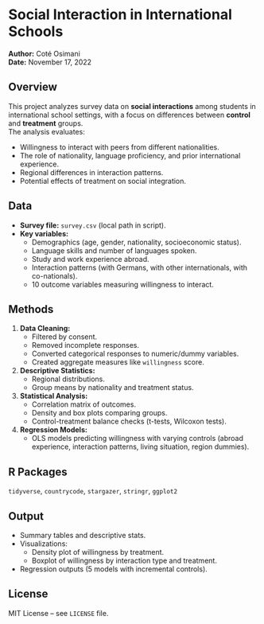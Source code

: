 # Social Interaction in International Schools

**Author:** Coté Osimani  
**Date:** November 17, 2022  

## Overview
This project analyzes survey data on **social interactions** among students in international school settings, with a focus on differences between **control** and **treatment** groups.  
The analysis evaluates:
- Willingness to interact with peers from different nationalities.
- The role of nationality, language proficiency, and prior international experience.
- Regional differences in interaction patterns.
- Potential effects of treatment on social integration.

## Data
- **Survey file:** `survey.csv` (local path in script).  
- **Key variables:**  
  - Demographics (age, gender, nationality, socioeconomic status).  
  - Language skills and number of languages spoken.  
  - Study and work experience abroad.  
  - Interaction patterns (with Germans, with other internationals, with co-nationals).  
  - 10 outcome variables measuring willingness to interact.

## Methods
1. **Data Cleaning:**
   - Filtered by consent.
   - Removed incomplete responses.
   - Converted categorical responses to numeric/dummy variables.
   - Created aggregate measures like `willingness` score.
2. **Descriptive Statistics:**
   - Regional distributions.
   - Group means by nationality and treatment status.
3. **Statistical Analysis:**
   - Correlation matrix of outcomes.
   - Density and box plots comparing groups.
   - Control-treatment balance checks (t-tests, Wilcoxon tests).
4. **Regression Models:**
   - OLS models predicting willingness with varying controls (abroad experience, interaction patterns, living situation, region dummies).

## R Packages
`tidyverse`, `countrycode`, `stargazer`, `stringr`, `ggplot2`

## Output
- Summary tables and descriptive stats.
- Visualizations:
  - Density plot of willingness by treatment.
  - Boxplot of willingness by interaction type and treatment.
- Regression outputs (5 models with incremental controls).

## License
MIT License – see `LICENSE` file.
